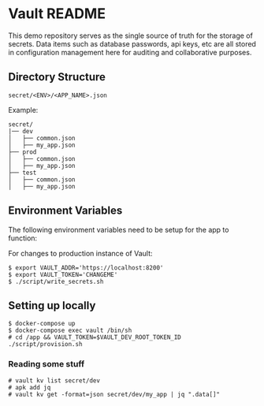 # Vault README

This demo repository serves as the single source of truth for the storage of secrets.
Data items such as database passwords, api keys, etc are all stored in 
configuration management here for auditing and collaborative purposes.

## Directory Structure

    secret/<ENV>/<APP_NAME>.json

Example:

    secret/
    |── dev
    │   ├── common.json
    │   ├── my_app.json
    ├── prod
    │   ├── common.json
    │   ├── my_app.json
    ├── test
    │   ├── common.json
    │   ├── my_app.json

## Environment Variables

The following environment variables need to be setup for the app to function:

For changes to production instance of Vault:

    $ export VAULT_ADDR='https://localhost:8200'
    $ export VAULT_TOKEN='CHANGEME'
    $ ./script/write_secrets.sh

## Setting up locally

    $ docker-compose up
    $ docker-compose exec vault /bin/sh
    # cd /app && VAULT_TOKEN=$VAULT_DEV_ROOT_TOKEN_ID ./script/provision.sh

### Reading some stuff

    # vault kv list secret/dev
    # apk add jq
    # vault kv get -format=json secret/dev/my_app | jq ".data[]"
 
